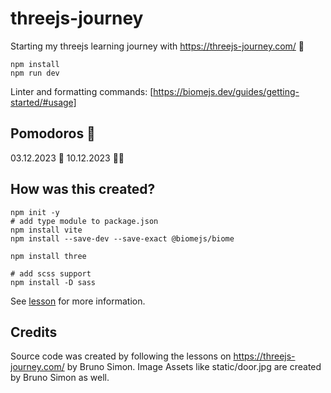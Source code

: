 # threejs-journey

Starting my threejs learning journey with https://threejs-journey.com/ 🎉 


```
npm install
npm run dev
```

Linter and formatting commands: [https://biomejs.dev/guides/getting-started/#usage]

## Pomodoros 🍅

03.12.2023 🍅
10.12.2023 🍅🍅

## How was this created?

```
npm init -y
# add type module to package.json
npm install vite
npm install --save-dev --save-exact @biomejs/biome

npm install three

# add scss support 
npm install -D sass
```

See [lesson](https://threejs-journey.com/lessons/first-threejs-project#) for more information.

## Credits

Source code was created by following the lessons on https://threejs-journey.com/ by Bruno Simon. Image Assets like static/door.jpg are created by Bruno Simon as well.